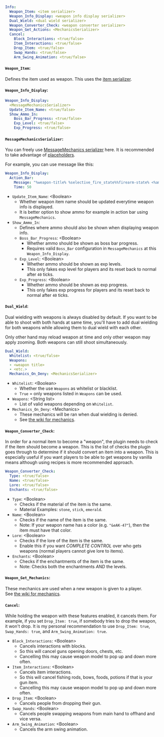 ```yaml
Info:
  Weapon_Item: <item serializer>
  Weapon_Info_Display: <weapon info display serializer>
  Dual_Wield: <dual wield serializer>
  Weapon_Converter_Check: <weapon converter serializer>
  Weapon_Get_Actions: <MechanicsSerializer>
  Cancel:
    Block_Interactions: <true/false>
    Item_Interactions: <true/false>
    Drop_Item: <true/false>
    Swap_Hands: <true/false>
    Arm_Swing_Animation: <true/false>
```

#### `Weapon_Item`:
Defines the item used as weapon.
This uses the [item serializer](General.md#item-serializer).

#### `Weapon_Info_Display`:
```yaml
Weapon_Info_Display:
  <MessageMechanicsSerializer>
  Update_Item_Name: <true/false>
  Show_Ammo_In:
    Boss_Bar_Progress: <true/false>
    Exp_Level: <true/false>
    Exp_Progress: <true/false>
```

#### `MessageMechanicsSerializer`:
You can freely use [MessageMechanics serializer](General.md#message) here.
It is recommended to take advantage of [placeholders](Placeholders.md).  

For example, you can use message like this:
```yaml
Weapon_Info_Display:
  Action_Bar:
    Message: "%weapon-title% %selective_fire_state%%firearm-state% <%ammo-left%>%reload%"
    Time: 50
```

* `Update_Item_Name`: \<Boolean\>
  * Whether weapon item name should be updated everytime weapon info is displayed.
  * It is better option to show ammo for example in action bar using `MessageMechanics`.
* `Show_Ammo_In`:
  * Defines where ammo should also be shown when displaying weapon info.
  * `Boss_Bar_Progress`: \<Boolean\>
    * Whether ammo should be shown as boss bar progress.
    * Requires valid `Boss_Bar` configuration in `MessageMechanics` at this `Weapon_Info_Display`.
  * `Exp_Level`: \<Boolean\>
    * Whether ammo should be shown as exp levels.
    * This only fakes exp level for players and its reset back to normal after `40` ticks.
  * `Exp_Progress`: \<Boolean\>
    * Whether ammo should be shown as exp progress.
    * This only fakes exp progress for players and its reset back to normal after `40` ticks.

#### `Dual_Wield`:
Dual wielding with weapons is always disabled by default. If you want
to be able to shoot with both hands at same time, you'll have to add dual wielding
for both weapons while allowing them to dual wield with each other.

Only other hand may reload weapon at time and only other weapon may apply zooming.
Both weapons can still shoot simultaneously.

```yaml
Dual_Wield:
  Whitelist: <true/false>
  Weapons:
  - <weapon title>
  - <etc.>
  Mechanics_On_Deny: <MechanicsSerializer>
```

* `Whitelist`: \<Boolean\>
  * Whether the use `Weapons` as whitelist or blacklist.
  * `True` = only weapons listed in `Weapons` can be used.
* `Weapons`: \<String list\>
  * List of valid weapons depending on `Whitelist`.
* `Mechanics_On_Deny`: \<Mechanics\>
  * These mechanics will be ran when dual wielding is denied.
  * See [the wiki for mechanics](General.md#mechanics).

#### `Weapon_Converter_Check`:
In order for a normal item to become a "weapon", the plugin needs to check if the item should become a weapon. This
is the list of checks the plugin goes through to determine if it should convert an item into a weapon. This is
especially useful if you want players to be able to get weapons by vanilla means although using
recipes is more recommended approach.
```yaml
Weapon_Converter_Check:
  Type: <true/false>
  Name: <true/false>
  Lore: <true/false>
  Enchants: <true/false>
```

* `Type`: \<Boolean\>
  * Checks if the material of the item is the same.
  * Material Examples: `stone`, `stick`, `emerald`.
* `Name`: \<Boolean\>
  * Checks if the name of the item is the same.
  * Note: If your weapon name has a color (e.g. `"&eAK-47"`), then the item must have that color.
* `Lore`: \<Boolean\>
  * Checks if the lore of the item is the same. 
  * Enable this if you want *COMPLETE CONTROL* over who gets weapons (normal players cannot give lore to items).
* `Enchants`: \<Boolean\>
  * Checks if the enchantments of the item is the same.
  * Note: Checks both the enchantments *AND* the levels.

#### `Weapon_Get_Mechanics`:
These mechanics are used when a new weapon is given to a player.  
See [the wiki for mechanics](General.md#mechanics).

#### `Cancel`:
While holding the weapon with these features enabled, it cancels them. For example, if you set
`Drop_Item: true`, if somebody tries to drop the weapon, it won't drop. It is my personal
recommendation to use `Drop_Item: true`, `Swap_Hands: true`, and `Arm_Swing_Animation: true`.

* `Block_Interactions`: \<Boolean\>
  * Cancels interactions with blocks.
  * So this will cancel guns opening doors, chests, etc.
  * Cancelling this may cause weapon model to pop up and down more often.
* `Item_Interactions`: \<Boolean\>
  * Cancels item interactions.
  * So this will cancel fishing rods, bows, foods, potions if that is your gun item.
  * Cancelling this may cause weapon model to pop up and down more often.
* `Drop_Item`: \<Boolean\>
  * Cancels people from dropping their gun.
* `Swap_Hands`: \<Boolean\>
  * Cancels people swapping weapons from main hand to offhand and vice versa.
* `Arm_Swing_Animation`: \<Boolean\>
  * Cancels the arm swing animation.